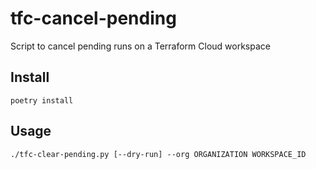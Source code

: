 tfc-cancel-pending
=================

Script to cancel pending runs on a Terraform Cloud workspace


Install
-------

```
poetry install
```


Usage
-----

```
./tfc-clear-pending.py [--dry-run] --org ORGANIZATION WORKSPACE_ID
```

